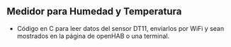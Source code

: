 ## Medidor para Humedad y Temperatura

- Código en C para leer datos del sensor DT11, enviarlos por WiFi y sean mostrados en la página de openHAB o una terminal.
